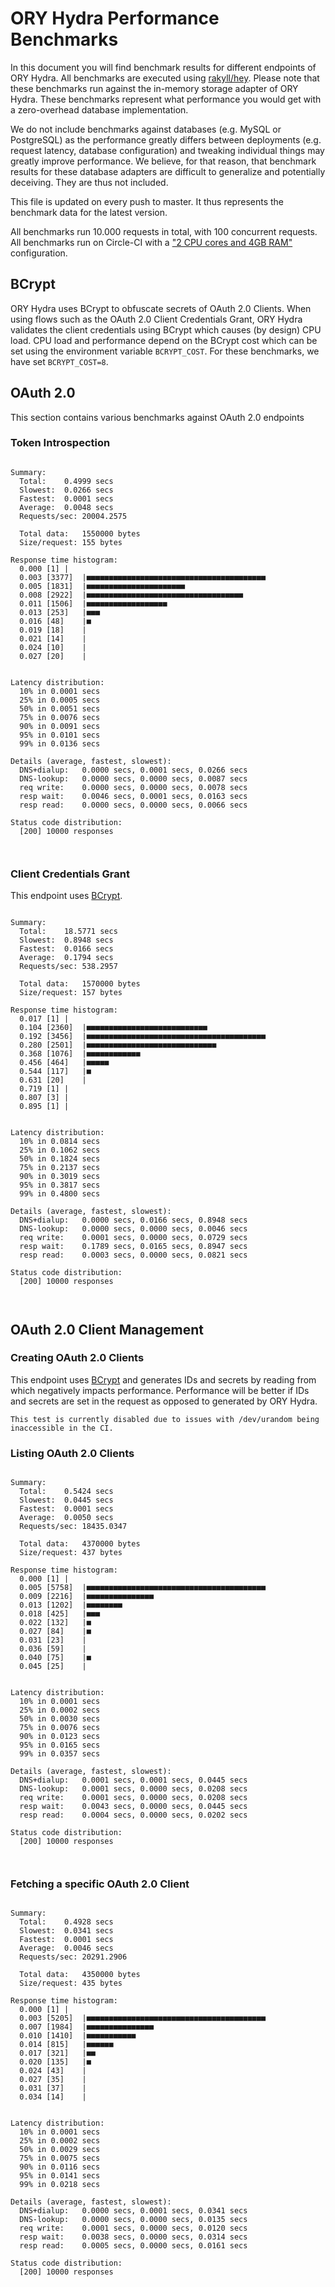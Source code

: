 # ORY Hydra Performance Benchmarks

In this document you will find benchmark results for different endpoints of ORY Hydra. All benchmarks are executed
using [rakyll/hey](https://github.com/rakyll/hey). Please note that these benchmarks run against the in-memory storage
adapter of ORY Hydra. These benchmarks represent what performance you would get with a zero-overhead database implementation.

We do not include benchmarks against databases (e.g. MySQL or PostgreSQL) as the performance greatly differs between
deployments (e.g. request latency, database configuration) and tweaking individual things may greatly improve performance.
We believe, for that reason, that benchmark results for these database adapters are difficult to generalize and potentially
deceiving. They are thus not included.

This file is updated on every push to master. It thus represents the benchmark data for the latest version.

All benchmarks run 10.000 requests in total, with 100 concurrent requests. All benchmarks run on Circle-CI with a
["2 CPU cores and 4GB RAM"](https://support.circleci.com/hc/en-us/articles/360000489307-Why-do-my-tests-take-longer-to-run-on-CircleCI-than-locally-)
configuration.

## BCrypt

ORY Hydra uses BCrypt to obfuscate secrets of OAuth 2.0 Clients. When using flows such as the OAuth 2.0 Client Credentials
Grant, ORY Hydra validates the client credentials using BCrypt which causes (by design) CPU load. CPU load and performance
depend on the BCrypt cost which can be set using the environment variable `BCRYPT_COST`. For these benchmarks,
we have set `BCRYPT_COST=8`.

## OAuth 2.0

This section contains various benchmarks against OAuth 2.0 endpoints

### Token Introspection

```

Summary:
  Total:	0.4999 secs
  Slowest:	0.0266 secs
  Fastest:	0.0001 secs
  Average:	0.0048 secs
  Requests/sec:	20004.2575
  
  Total data:	1550000 bytes
  Size/request:	155 bytes

Response time histogram:
  0.000 [1]	|
  0.003 [3377]	|■■■■■■■■■■■■■■■■■■■■■■■■■■■■■■■■■■■■■■■■
  0.005 [1831]	|■■■■■■■■■■■■■■■■■■■■■■
  0.008 [2922]	|■■■■■■■■■■■■■■■■■■■■■■■■■■■■■■■■■■■
  0.011 [1506]	|■■■■■■■■■■■■■■■■■■
  0.013 [253]	|■■■
  0.016 [48]	|■
  0.019 [18]	|
  0.021 [14]	|
  0.024 [10]	|
  0.027 [20]	|


Latency distribution:
  10% in 0.0001 secs
  25% in 0.0005 secs
  50% in 0.0051 secs
  75% in 0.0076 secs
  90% in 0.0091 secs
  95% in 0.0101 secs
  99% in 0.0136 secs

Details (average, fastest, slowest):
  DNS+dialup:	0.0000 secs, 0.0001 secs, 0.0266 secs
  DNS-lookup:	0.0000 secs, 0.0000 secs, 0.0087 secs
  req write:	0.0000 secs, 0.0000 secs, 0.0078 secs
  resp wait:	0.0046 secs, 0.0001 secs, 0.0163 secs
  resp read:	0.0000 secs, 0.0000 secs, 0.0066 secs

Status code distribution:
  [200]	10000 responses



```

### Client Credentials Grant

This endpoint uses [BCrypt](#bcrypt).

```

Summary:
  Total:	18.5771 secs
  Slowest:	0.8948 secs
  Fastest:	0.0166 secs
  Average:	0.1794 secs
  Requests/sec:	538.2957
  
  Total data:	1570000 bytes
  Size/request:	157 bytes

Response time histogram:
  0.017 [1]	|
  0.104 [2360]	|■■■■■■■■■■■■■■■■■■■■■■■■■■■
  0.192 [3456]	|■■■■■■■■■■■■■■■■■■■■■■■■■■■■■■■■■■■■■■■■
  0.280 [2501]	|■■■■■■■■■■■■■■■■■■■■■■■■■■■■■
  0.368 [1076]	|■■■■■■■■■■■■
  0.456 [464]	|■■■■■
  0.544 [117]	|■
  0.631 [20]	|
  0.719 [1]	|
  0.807 [3]	|
  0.895 [1]	|


Latency distribution:
  10% in 0.0814 secs
  25% in 0.1062 secs
  50% in 0.1824 secs
  75% in 0.2137 secs
  90% in 0.3019 secs
  95% in 0.3817 secs
  99% in 0.4800 secs

Details (average, fastest, slowest):
  DNS+dialup:	0.0000 secs, 0.0166 secs, 0.8948 secs
  DNS-lookup:	0.0000 secs, 0.0000 secs, 0.0046 secs
  req write:	0.0001 secs, 0.0000 secs, 0.0729 secs
  resp wait:	0.1789 secs, 0.0165 secs, 0.8947 secs
  resp read:	0.0003 secs, 0.0000 secs, 0.0821 secs

Status code distribution:
  [200]	10000 responses



```

## OAuth 2.0 Client Management

### Creating OAuth 2.0 Clients

This endpoint uses [BCrypt](#bcrypt) and generates IDs and secrets by reading from  which negatively impacts
performance. Performance will be better if IDs and secrets are set in the request as opposed to generated by ORY Hydra.

```
This test is currently disabled due to issues with /dev/urandom being inaccessible in the CI.
```

### Listing OAuth 2.0 Clients

```

Summary:
  Total:	0.5424 secs
  Slowest:	0.0445 secs
  Fastest:	0.0001 secs
  Average:	0.0050 secs
  Requests/sec:	18435.0347
  
  Total data:	4370000 bytes
  Size/request:	437 bytes

Response time histogram:
  0.000 [1]	|
  0.005 [5758]	|■■■■■■■■■■■■■■■■■■■■■■■■■■■■■■■■■■■■■■■■
  0.009 [2216]	|■■■■■■■■■■■■■■■
  0.013 [1202]	|■■■■■■■■
  0.018 [425]	|■■■
  0.022 [132]	|■
  0.027 [84]	|■
  0.031 [23]	|
  0.036 [59]	|
  0.040 [75]	|■
  0.045 [25]	|


Latency distribution:
  10% in 0.0001 secs
  25% in 0.0002 secs
  50% in 0.0030 secs
  75% in 0.0076 secs
  90% in 0.0123 secs
  95% in 0.0165 secs
  99% in 0.0357 secs

Details (average, fastest, slowest):
  DNS+dialup:	0.0001 secs, 0.0001 secs, 0.0445 secs
  DNS-lookup:	0.0001 secs, 0.0000 secs, 0.0208 secs
  req write:	0.0001 secs, 0.0000 secs, 0.0208 secs
  resp wait:	0.0043 secs, 0.0000 secs, 0.0445 secs
  resp read:	0.0004 secs, 0.0000 secs, 0.0202 secs

Status code distribution:
  [200]	10000 responses



```

### Fetching a specific OAuth 2.0 Client

```

Summary:
  Total:	0.4928 secs
  Slowest:	0.0341 secs
  Fastest:	0.0001 secs
  Average:	0.0046 secs
  Requests/sec:	20291.2906
  
  Total data:	4350000 bytes
  Size/request:	435 bytes

Response time histogram:
  0.000 [1]	|
  0.003 [5205]	|■■■■■■■■■■■■■■■■■■■■■■■■■■■■■■■■■■■■■■■■
  0.007 [1984]	|■■■■■■■■■■■■■■■
  0.010 [1410]	|■■■■■■■■■■■
  0.014 [815]	|■■■■■■
  0.017 [321]	|■■
  0.020 [135]	|■
  0.024 [43]	|
  0.027 [35]	|
  0.031 [37]	|
  0.034 [14]	|


Latency distribution:
  10% in 0.0001 secs
  25% in 0.0002 secs
  50% in 0.0029 secs
  75% in 0.0075 secs
  90% in 0.0116 secs
  95% in 0.0141 secs
  99% in 0.0218 secs

Details (average, fastest, slowest):
  DNS+dialup:	0.0000 secs, 0.0001 secs, 0.0341 secs
  DNS-lookup:	0.0000 secs, 0.0000 secs, 0.0135 secs
  req write:	0.0001 secs, 0.0000 secs, 0.0120 secs
  resp wait:	0.0038 secs, 0.0000 secs, 0.0314 secs
  resp read:	0.0005 secs, 0.0000 secs, 0.0161 secs

Status code distribution:
  [200]	10000 responses



```
